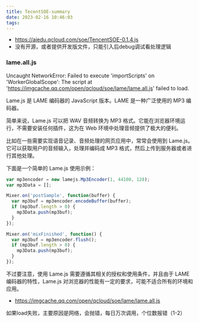 ```yaml
---
title: TecentSOE-summary
date: 2023-02-16 10:46:03
tags:
---
```

- https://aiedu.qcloud.com/soe/TencentSOE-0.1.4.js
- 没有开源，或者提供开发版文件，只能引入后debug调试看处理逻辑


### lame.all.js

Uncaught NetworkError: Failed to execute 'importScripts' on 'WorkerGlobalScope': The script at 'https://imgcache.qq.com/open/qcloud/soe/lame/lame.all.js' failed to load.

Lame.js 是 LAME 编码器的 JavaScript 版本。LAME 是一种广泛使用的 MP3 编码器。

简单来说，Lame.js 可以把 WAV 音频转换为 MP3 格式。它能在浏览器环境运行，不需要安装任何插件，这为在 Web 环境中处理音频提供了极大的便利。

比如在一些需要实现语音记录、音频处理的网页应用中，常常会使用到 Lame.js。它可以获取用户的音频输入，处理并编码成 MP3 格式，然后上传到服务器或者进行其他处理。

下面是一个简单的 Lame.js 使用示例：

```javascript
var mp3encoder = new lamejs.Mp3Encoder(1, 44100, 128);
var mp3Data = [];

Mixer.on('postSample', function(buffer) {
  var mp3buf = mp3encoder.encodeBuffer(buffer);
  if (mp3buf.length > 0) {
    mp3Data.push(mp3buf);
  }
});

Mixer.on('mixFinished', function() {
  var mp3buf = mp3encoder.flush();
  if (mp3buf.length > 0) {
    mp3Data.push(mp3buf);
  }
});
```
不过要注意，使用 Lame.js 需要遵循其相关的授权和使用条件，并且由于 LAME 编码器的特性，Lame.js 对浏览器的性能有一定的要求，可能不适合所有的环境和应用。

- https://imgcache.qq.com/open/qcloud/soe/lame/lame.all.js

如果load失败，主要原因是网络，会抛错，每日万次调用，个位数报错（1-2）